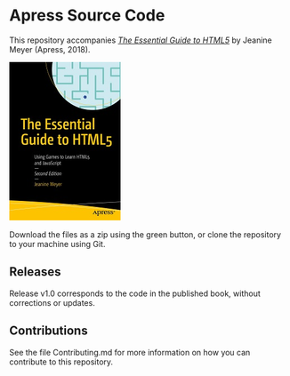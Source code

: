 # Apress Source Code

This repository accompanies [*The Essential Guide to HTML5*](http://www.apress.com/9781484241547) by Jeanine Meyer (Apress, 2018).

[comment]: #cover
![Cover image](9781484241547.jpg)

Download the files as a zip using the green button, or clone the repository to your machine using Git.

## Releases

Release v1.0 corresponds to the code in the published book, without corrections or updates.

## Contributions

See the file Contributing.md for more information on how you can contribute to this repository.